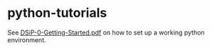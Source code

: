 # python-tutorials

See [DSiP-0-Getting-Started.pdf](DSiP-0-Getting-Started.pdf) on how to set up a working python environment.
